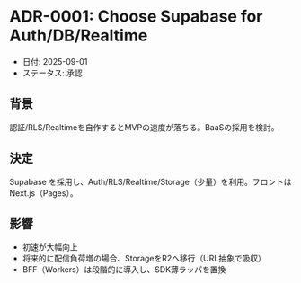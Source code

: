 # ADR-0001: Choose Supabase for Auth/DB/Realtime

- 日付: 2025-09-01
- ステータス: 承認

## 背景
認証/RLS/Realtimeを自作するとMVPの速度が落ちる。BaaSの採用を検討。

## 決定
Supabase を採用し、Auth/RLS/Realtime/Storage（少量）を利用。フロントはNext.js（Pages）。

## 影響
- 初速が大幅向上
- 将来的に配信負荷増の場合、StorageをR2へ移行（URL抽象で吸収）
- BFF（Workers）は段階的に導入し、SDK薄ラッパを置換